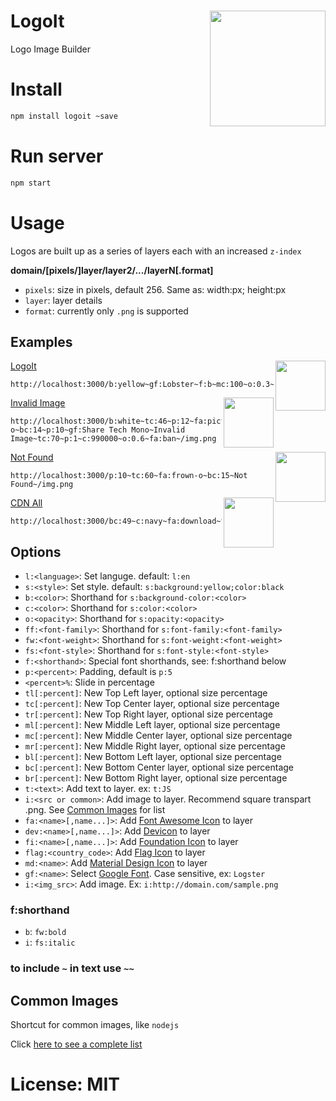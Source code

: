 # LogoIt <img src="https://raw.githubusercontent.com/yieme/logoit/master/img/logo.jpg" align="right" height="185" border="0">

Logo Image Builder

# Install

```sh
npm install logoit ~save
```

# Run server

```sh
npm start
```

# Usage

Logos are built up as a series of layers each with an increased ```z-index```

**domain/[pixels/]layer/layer2/.../layerN[.format]**

- ```pixels```: size in pixels, default 256. Same as: width:<pixels>px; height:<pixels>px
- ```layer```: layer details
- ```format```: currently only ```.png``` is supported

## Examples

<img src="https://raw.githubusercontent.com/yieme/logoit/master/img/logo.jpg" align="right" width="80" border="0">

[LogoIt](http://localhost:3000/b:yellow~gf:Lobster~f:b~tc:50~o:1~p:5~fa:photo~bc:35~p:10~LogoIt~/logoit.png)

```
http://localhost:3000/b:yellow~gf:Lobster~f:b~mc:100~o:0.3~p:0~i:nodejs~tc:50~o:1~p:5~fa:photo~bc:35~p:10~LogoIt~/logoit.png
```
<img src="https://raw.githubusercontent.com/yieme/logoit/master/img/invalid_image.png" align="right" width="80" border="0">

[Invalid Image](http://localhost:3000/b:white~tc:46~p:12~fa:picture-o~bc:14~p:10~gf:Share%20Tech%20Mono~Invalid%20Image~tc:70~p:1~c:990000~o:0.6~fa:ban~/img.png)

```
http://localhost:3000/b:white~tc:46~p:12~fa:picture-o~bc:14~p:10~gf:Share Tech Mono~Invalid Image~tc:70~p:1~c:990000~o:0.6~fa:ban~/img.png
```

<img src="https://raw.githubusercontent.com/yieme/logoit/master/img/not_found.png" align="right" width="80" border="0">

[Not Found](http://localhost:3000/p:10~tc:60~fa:frown-o~bc:15~Not%20Found~/img.png)

```
http://localhost:3000/p:10~tc:60~fa:frown-o~bc:15~Not Found~/img.png
```

<img src="https://raw.githubusercontent.com/yieme/logoit/master/img/cdnall.png" align="right" width="80" border="0">

[CDN All](http://localhost:3000/bc:49~c:navy~fa:download~tc:49~fa:globe~/cdnall.png)

```
http://localhost:3000/bc:49~c:navy~fa:download~tc:49~fa:globe~/cdnall.png
```

## Options

- ```l:<language>```: Set languge. default: ```l:en```
- ```s:<style>```: Set style. default: ```s:background:yellow;color:black```
- ```b:<color>```: Shorthand for ```s:background-color:<color>```
- ```c:<color>```: Shorthand for ```s:color:<color>```
- ```o:<opacity>```: Shorthand for ```s:opacity:<opacity>```
- ```ff:<font-family>```: Shorthand for ```s:font-family:<font-family>```
- ```fw:<font-weight>```: Shorthand for ```s:font-weight:<font-weight>```
- ```fs:<font-style>```: Shorthand for ```s:font-style:<font-style>```
- ```f:<shorthand>```: Special font shorthands, see: f:shorthand below
- ```p:<percent>```: Padding, default is ```p:5```
- ```<percent>%```: Slide in percentage
- ```tl[:percent]```: New Top Left layer, optional size percentage
- ```tc[:percent]```: New Top Center layer, optional size percentage
- ```tr[:percent]```: New Top Right layer, optional size percentage
- ```ml[:percent]```: New Middle Left layer, optional size percentage
- ```mc[:percent]```: New Middle Center layer, optional size percentage
- ```mr[:percent]```: New Middle Right layer, optional size percentage
- ```bl[:percent]```: New Bottom Left layer, optional size percentage
- ```bc[:percent]```: New Bottom Center layer, optional size percentage
- ```br[:percent]```: New Bottom Right layer, optional size percentage
- ```t:<text>```: Add text to layer. ex: ```t:JS```
- ```i:<src or common>```: Add image to layer. Recommend square transpart .png. See [Common Images](https://raw.githubusercontent.com/yieme/logoit/master/images.json) for list
- ```fa:<name>[,name...]>```: Add [Font Awesome Icon](http://fortawesome.github.io/Font-Awesome/icons/) to layer
- ```dev:<name>[,name...]>```: Add [Devicon](https://vorillaz.github.io/devicons/#/cheat) to layer
- ```fi:<name>[,name...]>```: Add [Foundation Icon](http://zurb.com/playground/foundation-icon-fonts-3) to layer
- ```flag:<country_code>```: Add [Flag Icon](https://lipis.github.io/flag-icon-css/) to layer
- ```md:<name>```: Add [Material Design Icon](https://zavoloklom.github.io/material-design-iconic-font/icons.html) to layer
- ```gf:<name>```: Select [Google Font](https://www.google.com/fonts). Case sensitive, ex: ```Logster```
- ```i:<img_src>```: Add image. Ex: ```i:http://domain.com/sample.png```

### f:shorthand

- ```b```: ```fw:bold```
- ```i```: ```fs:italic```

### to include ```~``` in text use ```~~```

## Common Images

Shortcut for common images, like ```nodejs```

Click [here to see a complete list](https://github.com/yieme/logoit/blob/master/images.json)

# License: MIT
